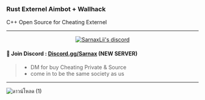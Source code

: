 ### Rust Externel Aimbot + Wallhack
 C++ Open Source for Cheating Externel

***
  <p align="center">
    <a href="https://discord.com/users/943374631644045363">
        <img title="Sarnax discord" alt="SarnaxLii's discord" src="https://discord.c99.nl/widget/theme-3/943374631644045363.png"/>
    </a>
</p>

#### 💬 Join Discord : [Discord.gg/Sarnax](https://discord.gg/sFUeS3E6Sz) (NEW SERVER)
> - DM for buy Cheating Private & Source
> - come in to be the same society as us

***

![ดาวน์โหลด (1)](https://user-images.githubusercontent.com/94861415/157217933-9abbe57e-1a22-4770-a17c-ee04993c0137.png)
